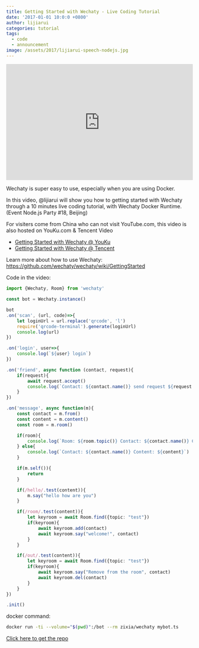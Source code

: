 ```yaml
---
title: Getting Started with Wechaty - Live Coding Tutorial
date: '2017-01-01 10:0:0 +0800'
author: lijiarui
categories: tutorial
tags:
  - code
  - announcement
image: /assets/2017/lijiarui-speech-nodejs.jpg
---
```


<div class="video-container" style="
    position: relative;
    padding-bottom:56.25%;
    padding-top:30px;
    height:0;
    overflow:hidden;
">
<iframe width="560" height="315" src="https://www.youtube.com/embed/IUDuxHaV9bQ?start=85" frameborder="0" allowfullscreen="" style="
    position: absolute;
    top:0;
    left:0;
    width:100%;
    height:100%;
"></iframe></div>

Wechaty is super easy to use, especially when you are using Docker.

In this video, @lijiarui will show you how to getting started with Wechaty through a 10 minutes live coding tutorial, with Wechaty Docker Runtime. (Event Node.js Party #18, Beijing)

For visiters come from China who can not visit YouTube.com, this video is also hosted on YouKu.com & Tencent Video

* [Getting Started with Wechaty @ YouKu](http://v.youku.com/v_show/id_XMTkyNDgzMjY5Ng==.html)
* [Getting Started with Wechaty @ Tencent](https://v.qq.com/x/page/b0363p9kg3q.html)

<!--more-->

Learn more about how to use Wechaty: <https://github.com/wechaty/wechaty/wiki/GettingStarted>

Code in the video:

```typescript
import {Wechaty, Room} from 'wechaty'

const bot = Wechaty.instance()

bot
.on('scan', (url, code)=>{
    let loginUrl = url.replace('qrcode', 'l')
    require('qrcode-terminal').generate(loginUrl)
    console.log(url)
})

.on('login', user=>{
    console.log(`${user} login`)
})

.on('friend', async function (contact, request){
    if(request){
        await request.accept()
        console.log(`Contact: ${contact.name()} send request ${request.hello}`)
    }
})

.on('message', async function(m){
    const contact = m.from()
    const content = m.content()
    const room = m.room()

    if(room){
        console.log(`Room: ${room.topic()} Contact: ${contact.name()} Content: ${content}`)
    } else{
        console.log(`Contact: ${contact.name()} Content: ${content}`)
    }

    if(m.self()){
        return
    }

    if(/hello/.test(content)){
        m.say("hello how are you")
    }

    if(/room/.test(content)){
        let keyroom = await Room.find({topic: "test"})
        if(keyroom){
            await keyroom.add(contact)
            await keyroom.say("welcome!", contact)
        }
    }

    if(/out/.test(content)){
        let keyroom = await Room.find({topic: "test"})
        if(keyroom){
            await keyroom.say("Remove from the room", contact)
            await keyroom.del(contact)
        }
    }
})

.init()
```

docker command:

```sh
docker run -ti --volume="$(pwd)":/bot --rm zixia/wechaty mybot.ts
```

[Click here to get the repo](https://github.com/lijiarui/Getting-Started-with-Wechaty---Live-Coding-Tutorial "Click here to get the repo")

[ruirui-speech-nodejs-image]: /assets/2017/lijiarui-speech-nodejs.jpg

